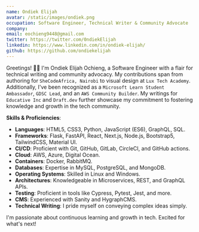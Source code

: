 ```yaml
---
name: Ondiek Elijah
avatar: /static/images/ondiek.png
occupation: Software Engineer, Technical Writer & Community Advocate
company:
email: eochieng9448@gmail.com
twitter: https://twitter.com/0ndiekElijah
linkedin: https://www.linkedin.com/in/ondiek-elijah/
github: https://github.com/ondiekelijah
---
```


Greetings! 👋🏾 I'm Ondiek Elijah Ochieng, a Software Engineer with a flair for technical writing and community advocacy. My contributions span from authoring for `SheCodeAfrica, Nairobi` to visual design at `Lux Tech Academy`. Additionally, I've been recognized as a `Microsoft Learn Student Ambassador`, `GDSC Lead`, and an `AWS Community Builder`. My writings for `Educative Inc` and `Draft.dev` further showcase my commitment to fostering knowledge and growth in the tech community.

**Skills & Proficiencies**:
- **Languages**: HTML5, CSS3, Python, JavaScript (ES6), GraphQL, SQL.
- **Frameworks**: Flask, FastAPI, React, Next.js, Node.js, Bootstrap5, TailwindCSS, Material UI.
- **CI/CD**: Proficient with Git, GitHub, GitLab, CircleCI, and GitHub actions.
- **Cloud**: AWS, Azure, Digital Ocean.
- **Containers**: Docker, RabbitMQ.
- **Databases**: Expertise in MySQL, PostgreSQL, and MongoDB.
- **Operating Systems**: Skilled in Linux and Windows.
- **Architectures**: Knowledgeable in Microservices, REST, and GraphQL APIs.
- **Testing**: Proficient in tools like Cypress, Pytest, Jest, and more.
- **CMS**: Experienced with Sanity and HygraphCMS.
- **Technical Writing**: I pride myself on conveying complex ideas simply.

I'm passionate about continuous learning and growth in tech. Excited for what's next!
